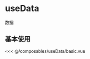 # useData

数据

## 基本使用

<basic></basic>

<<< @/composables/useData/basic.vue

<script setup>
import basic from 'docs/composables/useData/basic.vue'
</script>
